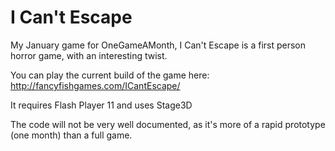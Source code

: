 # I Can't Escape

My January game for OneGameAMonth, I Can't Escape is a first person horror game, with an interesting twist.

You can play the current build of the game here: http://fancyfishgames.com/ICantEscape/

It requires Flash Player 11 and uses Stage3D

The code will not be very well documented, as it's more of a rapid prototype (one month) than a full game.